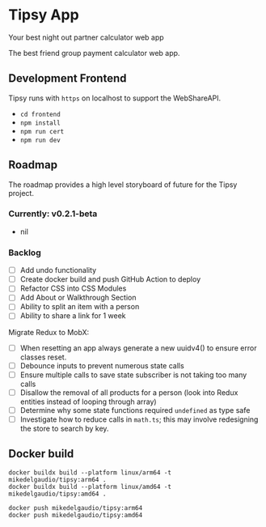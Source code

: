 # Tipsy App

Your best night out partner calculator web app

The best friend group payment calculator web app.

## Development Frontend

Tipsy runs with `https` on localhost to support the WebShareAPI.

- `cd frontend`
- `npm install`
- `npm run cert`
- `npm run dev`

## Roadmap

The roadmap provides a high level storyboard of future for the Tipsy project.

### Currently: v0.2.1-beta 

- nil
### Backlog

- [ ] Add undo functionality
- [ ] Create docker build and push GitHub Action to deploy
- [ ] Refactor CSS into CSS Modules
- [ ] Add About or Walkthrough Section
- [ ] Ability to split an item with a person
- [ ] Ability to share a link for 1 week

Migrate Redux to MobX:
- [ ] When resetting an app always generate a new uuidv4() to ensure error classes reset.
- [ ] Debounce inputs to prevent numerous state calls
- [ ] Ensure multiple calls to save state subscriber is not taking too many calls
- [ ] Disallow the removal of all products for a person (look into Redux entities instead of looping through array)
- [ ] Determine why some state functions required `undefined` as type safe
- [ ] Investigate how to reduce calls in `math.ts`; this may involve redesigning the store to search by key.

## Docker build

```
docker buildx build --platform linux/arm64 -t mikedelgaudio/tipsy:arm64 .
docker buildx build --platform linux/amd64 -t mikedelgaudio/tipsy:amd64 .

docker push mikedelgaudio/tipsy:arm64
docker push mikedelgaudio/tipsy:amd64
```